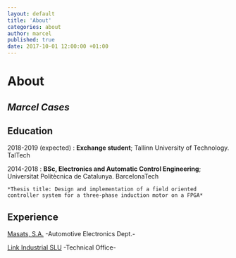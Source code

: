 ```yaml
---
layout: default
title: 'About'
categories: about
author: marcel
published: true
date: 2017-10-01 12:00:00 +01:00
---
```

# About

_Marcel Cases_
---  

Education
---------

2018-2019 (expected)
:   **Exchange student**; Tallinn University of Technology. TalTech     


2014-2018
:   **BSc, Electronics and Automatic Control Engineering**; Universitat Politècnica de Catalunya. BarcelonaTech

    *Thesis title: Design and implementation of a field oriented controller system for a three-phase induction motor on a FPGA*

Experience
----------

[Masats, S.A.](http://www.masats.es/en/) -Automotive Electronics Dept.-

[Link Industrial SLU](http://www.linkindustrial.es/web/en/) -Technical Office-
